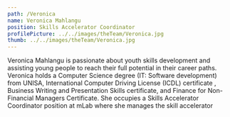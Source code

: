 ```yaml
---
path: /Veronica
name: Veronica Mahlangu
position: Skills Accelerator Coordinator
profilePicture: ../../images/theTeam/Veronica.jpg
thumb: ../../images/theTeam/Veronica.jpg
---
```

Veronica Mahlangu is passionate about youth skills development and assisting young people to reach their full potential in their career paths. Veronica holds a Computer Science degree (IT: Software development) from UNISA, International Computer Driving License (ICDL) certificate , Business Writing and Presentation Skills certificate, and Finance for Non-Financial Managers Certificate. She occupies a Skills Accelerator Coordinator position at mLab where she manages the skill accelerator 
